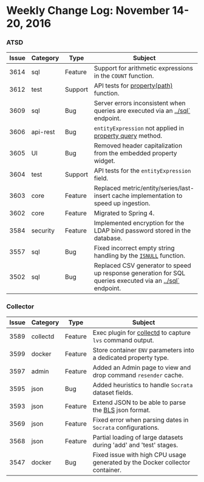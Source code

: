 Weekly Change Log: November 14-20, 2016
=======================================

### ATSD

| Issue     | Category        | Type     | Subject                                                          |
|-----------|-----------------|----------|----------------------------------------------------------------------------|
| 3614      |   sql           | Feature  | Support for arithmetic expressions in the `COUNT` function. |
| 3612      |   test          | Support  | API tests for [property(path)](../../api/data/filter-entity.md#function-propertypath) function. |
| 3609      |   sql           | Bug      | Server errors inconsistent when queries are executed via an [../sql`](../../sql/api.md) endpoint. |
| 3606      |   api-rest      | Bug      | `entityExpression` not applied in [property query](../../api/data/properties/query.md) method. |
| 3605      |   UI            | Bug      | Removed header capitalization from the embedded property widget. |
| 3604      |   test          | Support  | API tests for the `entityExpression` field. |
| 3603      |   core          | Feature  | Replaced metric/entity/series/last-insert cache implementation to speed up ingestion. |
| 3602      |   core          | Feature  | Migrated to Spring 4. |
| 3584      |   security      | Feature  | Implemented encryption for the LDAP bind password stored in the database. |
| 3557      |   sql           | Bug      | Fixed incorrect empty string handling by the [`ISNULL`](../../sql#isnull) function. |
| 3502      |   sql           | Bug      | Replaced CSV generator to speed up response generation for SQL queries executed via an [../sql`](../../sql/api.md) endpoint. |

### Collector

| Issue     | Category        | Type     | Subject                                                                    |
|-----------|-----------------|----------|----------------------------------------------------------------------------|
| 3589      | collectd        | Feature  | Exec plugin for [collectd](https://github.com/axibase/atsd-collectd-plugin) to capture `lvs` command output. |
| 3599      | docker          | Feature  | Store container `ENV` parameters into a dedicated property type. |
| 3597      | admin           | Feature  | Added an Admin page to view and drop command `resender` cache. |
| 3595      | json            | Bug      | Added heuristics to handle `Socrata` dataset fields. |
| 3593      | json            | Feature  | Extend JSON to be able to parse the [BLS](http://www.bls.gov/developers/api_signature_v2.htm) json format. |
| 3569      | json            | Feature  | Fixed error when parsing dates in `Socrata` configurations. |
| 3568      | json            | Feature  | Partial loading of large datasets during 'add' and 'test' stages. |
| 3547      | docker          | Bug      | Fixed issue with high CPU usage generated by the Docker collector container. |
